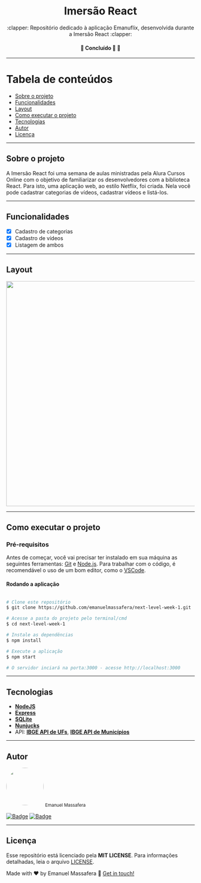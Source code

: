 <h1 align="center">Imersão React</h1>

<p align="center">:clapper: Repositório dedicado à aplicação Emanuflix, desenvolvida durante a Imersão React :clapper:</p>

<h4 align="center">🚧   Concluído 🚀 🚧</h4>

---

Tabela de conteúdos
=================
<!--ts-->
   * [Sobre o projeto](#-sobre-o-projeto)
   * [Funcionalidades](#-funcionalidades)
   * [Layout](#-layout)
   * [Como executar o projeto](#-como-executar-o-projeto)
   * [Tecnologias](#-tecnologias)
   * [Autor](#-autor)
   * [Licença](#-licenca)
<!--te-->

---

## Sobre o projeto <a name="-sobre-o-projeto" style="text-decoration:none"></a>

A Imersão React foi uma semana de aulas ministradas pela Alura Cursos Online com o objetivo de familiarizar os desenvolvedores com a biblioteca React. Para isto, uma aplicação web, ao estilo Netflix, foi criada. Nela você pode cadastrar categorias de vídeos, cadastrar vídeos e listá-los.

---

## Funcionalidades <a name="-funcionalidades" style="text-decoration:none"></a>

- [x] Cadastro de categorias
- [x] Cadastro de vídeos
- [x] Listagem de ambos

---

## Layout <a name="-layout" style="text-decoration:none"></a>

<img alt="" src="https://media.giphy.com/media/UrJTGN2dadvoUDYOnN/giphy.gif"  width="600px"/>

---

## Como executar o projeto <a name="-como-executar-o-projeto" style="text-decoration:none"></a>

### Pré-requisitos

Antes de começar, você vai precisar ter instalado em sua máquina as seguintes ferramentas:
[Git](https://git-scm.com) e [Node.js](https://nodejs.org/en/). Para trabalhar com o código, é recomendável o uso de um bom editor, como o [VSCode](https://code.visualstudio.com/).

#### Rodando a aplicação

```bash

# Clone este repositório
$ git clone https://github.com/emanuelmassafera/next-level-week-1.git

# Acesse a pasta do projeto pelo terminal/cmd
$ cd next-level-week-1

# Instale as dependências
$ npm install

# Execute a aplicação
$ npm start

# O servidor inciará na porta:3000 - acesse http://localhost:3000

```
---

## Tecnologias <a name="-tecnologias" style="text-decoration:none"></a>

- **[NodeJS](https://nodejs.org/en/)**
- **[Express](https://expressjs.com/)**
- **[SQLite](https://github.com/mapbox/node-sqlite3)**
- **[Nunjucks](https://mozilla.github.io/nunjucks/)**
- API: **[IBGE API de UFs](https://servicodados.ibge.gov.br/api/docs/localidades?versao=1#api-UFs-estadosGet)**, **[IBGE API de Municípios](https://servicodados.ibge.gov.br/api/docs/localidades?versao=1#api-Municipios-estadosUFMunicipiosGet)**

---

## Autor <a name="-autor" style="text-decoration:none"></a>

<img style="border-radius: 50%;" src="https://avatars1.githubusercontent.com/u/65625500?s=460&u=eb9e300de61698fc8531949a451ce2f0e9da46f9&v=4" width="100px;" alt=""/>
<sub>Emanuel Massafera</sub>

<b></b>

[![Badge](https://img.shields.io/static/v1?label=&message=Emanuel&color=blue&style=flat-square&logo=Linkedin&logoColor=white&link=https://www.linkedin.com/in/emanuelmassafera/)](https://www.linkedin.com/in/emanuelmassafera/) [![Badge](https://img.shields.io/static/v1?label=&message=emanuel301@live.com&color=0078D4&style=flat-square&logo=Microsoft-Outlook&logoColor=white&link=mailto:emanuel301@live.com)](mailto:emanuel301@live.com)

---

## Licença <a name="-licenca" style="text-decoration:none"></a>

Esse repositório está licenciado pela **MIT LICENSE**. Para informações detalhadas, leia o arquivo [LICENSE](https://github.com/emanuelmassafera/next-level-week-1/blob/master/LICENSE). 

Made with ♥ by Emanuel Massafera :wave: [Get in touch!](https://www.linkedin.com/in/emanuelmassafera/)
